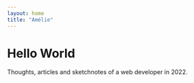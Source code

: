 ```yaml
---
layout: home
title: "Amélie"
---
```


# Hello World

Thoughts, articles and sketchnotes of a web developer in 2022.
